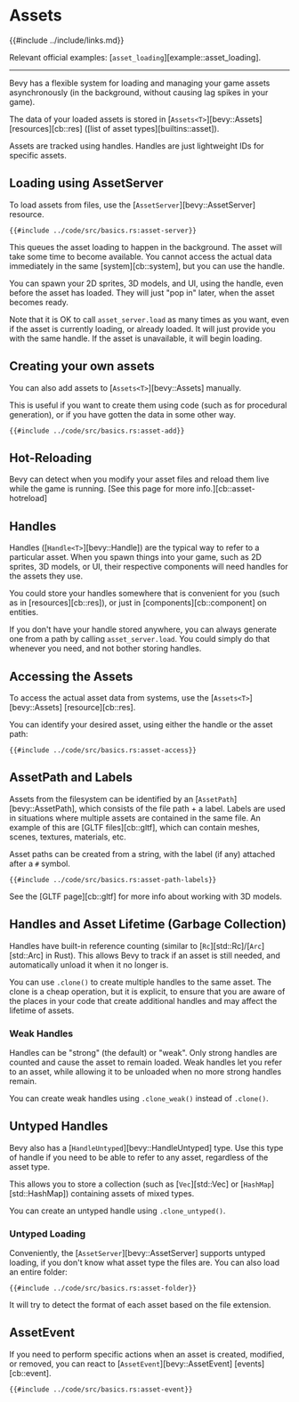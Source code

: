 # Assets

{{#include ../include/links.md}}

Relevant official examples:
[`asset_loading`][example::asset_loading].

---

Bevy has a flexible system for loading and managing your game assets
asynchronously (in the background, without causing lag spikes in your game).

The data of your loaded assets is stored in [`Assets<T>`][bevy::Assets]
[resources][cb::res] ([list of asset types][builtins::asset]).

Assets are tracked using handles. Handles are just lightweight IDs for
specific assets.

## Loading using AssetServer

To load assets from files, use the [`AssetServer`][bevy::AssetServer] resource.

```rust,no_run,noplayground
{{#include ../code/src/basics.rs:asset-server}}
```

This queues the asset loading to happen in the background. The asset will take
some time to become available. You cannot access the actual data immediately
in the same [system][cb::system], but you can use the handle.

You can spawn your 2D sprites, 3D models, and UI, using the handle, even
before the asset has loaded. They will just "pop in" later, when the asset
becomes ready.

Note that it is OK to call `asset_server.load` as many times as you want, even
if the asset is currently loading, or already loaded. It will just provide
you with the same handle. If the asset is unavailable, it will begin loading.

## Creating your own assets

You can also add assets to [`Assets<T>`][bevy::Assets] manually.

This is useful if you want to create them using code (such as for procedural
generation), or if you have gotten the data in some other way.

```rust,no_run,noplayground
{{#include ../code/src/basics.rs:asset-add}}
```

## Hot-Reloading

Bevy can detect when you modify your asset files and reload them live while
the game is running. [See this page for more info.][cb::asset-hotreload]

## Handles

Handles ([`Handle<T>`][bevy::Handle]) are the typical way to refer to a
particular asset. When you spawn things into your game, such as 2D sprites,
3D models, or UI, their respective components will need handles for the
assets they use.

You could store your handles somewhere that is convenient for you (such as in
[resources][cb::res]), or just in [components][cb::component] on entities.

If you don't have your handle stored anywhere, you can always generate one
from a path by calling `asset_server.load`. You could simply do that whenever
you need, and not bother storing handles.

## Accessing the Assets

To access the actual asset data from systems, use the
[`Assets<T>`][bevy::Assets] [resource][cb::res].

You can identify your desired asset, using either the handle or the asset path:

```rust,no_run,noplayground
{{#include ../code/src/basics.rs:asset-access}}
```

## AssetPath and Labels

Assets from the filesystem can be identified by an
[`AssetPath`][bevy::AssetPath], which consists of the file path + a
label. Labels are used in situations where multiple assets are contained
in the same file. An example of this are [GLTF files][cb::gltf], which can
contain meshes, scenes, textures, materials, etc.

Asset paths can be created from a string, with the label (if any) attached
after a `#` symbol.

```rust,no_run,noplayground
{{#include ../code/src/basics.rs:asset-path-labels}}
```

See the [GLTF page][cb::gltf] for more info about working with 3D models.

## Handles and Asset Lifetime (Garbage Collection)

Handles have built-in reference counting (similar to
[`Rc`][std::Rc]/[`Arc`][std::Arc] in Rust). This allows Bevy to track if an
asset is still needed, and automatically unload it when it no longer is.

You can use `.clone()` to create multiple handles to the same asset. The
clone is a cheap operation, but it is explicit, to ensure that you are aware
of the places in your code that create additional handles and may affect
the lifetime of assets.

### Weak Handles

Handles can be "strong" (the default) or "weak". Only strong handles are
counted and cause the asset to remain loaded. Weak handles let you refer to
an asset, while allowing it to be unloaded when no more strong handles remain.

You can create weak handles using `.clone_weak()` instead of `.clone()`.

## Untyped Handles

Bevy also has a [`HandleUntyped`][bevy::HandleUntyped] type. Use this type
of handle if you need to be able to refer to any asset, regardless of the
asset type.

This allows you to store a collection (such as [`Vec`][std::Vec] or
[`HashMap`][std::HashMap]) containing assets of mixed types.

You can create an untyped handle using `.clone_untyped()`.

### Untyped Loading

Conveniently, the [`AssetServer`][bevy::AssetServer] supports untyped
loading, if you don't know what asset type the files are. You can also load
an entire folder:

```rust,no_run,noplayground
{{#include ../code/src/basics.rs:asset-folder}}
```

It will try to detect the format of each asset based on the file extension.

## AssetEvent

If you need to perform specific actions when an asset is created, modified, or
removed, you can react to [`AssetEvent`][bevy::AssetEvent] [events][cb::event].

```rust,no_run,noplayground
{{#include ../code/src/basics.rs:asset-event}}
```
